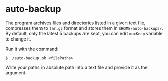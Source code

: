 # auto-backup
The program archives files and directories listed in a given text file, compresses them to `tar.gz` format and stores them in `$HOME/auto-backups/`. By default, only the latest 5 backups are kept, you can edit `maxKeep` variable to change it.

Run it with the command:

    $ ./auto-backup.sh <filePaths>

Write your paths in absolute path into a text file and provide it as the argument.
